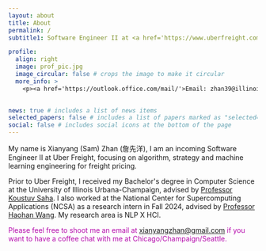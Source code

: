 ```yaml
---
layout: about
title: About
permalink: /
subtitle1: Software Engineer II at <a href='https://www.uberfreight.com/'>Uber Freight</a>

profile:
  align: right
  image: prof_pic.jpg
  image_circular: false # crops the image to make it circular
  more_info: >
    <p><a href='https://outlook.office.com/mail/'>Email: zhan39@illinois.edu</a></p>
 

news: true # includes a list of news items
selected_papers: false # includes a list of papers marked as "selected={true}"
social: false # includes social icons at the bottom of the page
---
```



My name is Xianyang (Sam) Zhan (詹先洋), I am an incoming Software Engineer II at Uber Freight, focusing on algorithm, strategy and machine learning engineering for freight pricing.

Prior to Uber Freight, I received my Bachelor's degree in Computer Science at the University of Illinois Urbana-Champaign, advised by [Professor Koustuv Saha](https://koustuv.com/). I also worked at the National Center for Supercomputing Applications (NCSA) as a research intern in Fall 2024, advised by [Professor Haohan Wang](https://haohanwang.github.io/index.html). My research area is NLP X HCI.

<span style="color: #b509ac;">Please feel free to shoot me an email at xianyangzhan@gmail.com if you want to have a coffee chat with me at Chicago/Champaign/Seattle. </span>